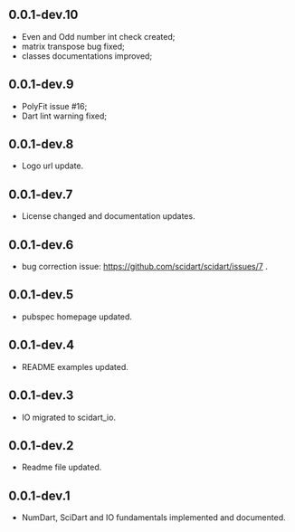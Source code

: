 ## 0.0.1-dev.10

- Even and Odd number int check created;
- matrix transpose bug fixed;
- classes documentations improved;

## 0.0.1-dev.9

- PolyFit issue #16;
- Dart lint warning fixed;

## 0.0.1-dev.8

- Logo url update.

## 0.0.1-dev.7

- License changed and documentation updates.

## 0.0.1-dev.6

- bug correction issue: https://github.com/scidart/scidart/issues/7 .

## 0.0.1-dev.5

- pubspec homepage updated.

## 0.0.1-dev.4

- README examples updated.

## 0.0.1-dev.3

- IO migrated to scidart_io.

## 0.0.1-dev.2

- Readme file updated.

## 0.0.1-dev.1

- NumDart, SciDart and IO fundamentals implemented and documented.